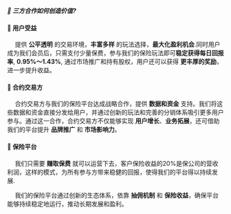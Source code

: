 
***🔗 三方合作如何创造价值?***

#### 🔹 用户受益

&emsp; 提供 **公平透明** 的交易环境，**丰富多样** 的玩法选择，**最大化盈利机会**.同时用户成为我们会员后，只需支付少量保费，参与我们的保险玩法即可**稳定获得每日回报率**, **0.95%～1.43%**, 通过市场推广和持有股权，用户还可以获得 **更丰厚的奖励**，进一步提升收益。

#### 🔹 合约交易方

&emsp; 合约交易方与我们的保险平台达成战略合作，提供 **数据和资金** 支持。我们将这些数据和资金直接分发给用户，并通过创新的玩法和完善的分销体系吸引更多用户参与。通过这一合作，合约交易方不仅能够实现 **用户增长**、**业务拓展**，还可借助我们的平台提升 **品牌推广** 和 **市场影响力**。

#### 🔹 保险平台

&emsp; 我们只需要 **赚取保费** 就可以运营下去，客户保险收益的20%是保公司的营收利润，这样的模式，为所有参与方带来稳健的回报，使得我们的平台得以持续发展.

&emsp; 我们的保险平台通过创新的生态体系，依靠 **抽佣机制** 和 **保险收益**，确保平台能够持续稳定地运行，推动长期发展和盈利。



